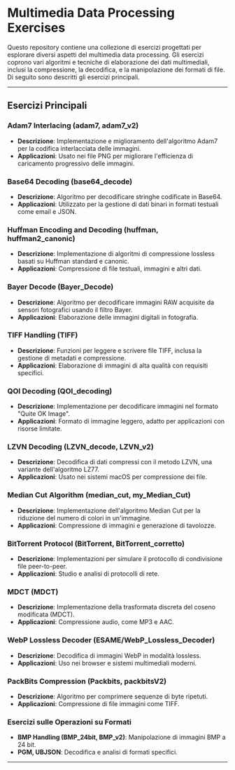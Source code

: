 # Multimedia Data Processing Exercises

Questo repository contiene una collezione di esercizi progettati per esplorare diversi aspetti del multimedia data processing. Gli esercizi coprono vari algoritmi e tecniche di elaborazione dei dati multimediali, inclusi la compressione, la decodifica, e la manipolazione dei formati di file. Di seguito sono descritti gli esercizi principali.

---

## Esercizi Principali

### Adam7 Interlacing (adam7, adam7_v2)
- **Descrizione**: Implementazione e miglioramento dell'algoritmo Adam7 per la codifica interlacciata delle immagini.
- **Applicazioni**: Usato nei file PNG per migliorare l'efficienza di caricamento progressivo delle immagini.

### Base64 Decoding (base64_decode)
- **Descrizione**: Algoritmo per decodificare stringhe codificate in Base64.
- **Applicazioni**: Utilizzato per la gestione di dati binari in formati testuali come email e JSON.

### Huffman Encoding and Decoding (huffman, huffman2_canonic)
- **Descrizione**: Implementazione di algoritmi di compressione lossless basati su Huffman standard e canonic.
- **Applicazioni**: Compressione di file testuali, immagini e altri dati.

### Bayer Decode (Bayer_Decode)
- **Descrizione**: Algoritmo per decodificare immagini RAW acquisite da sensori fotografici usando il filtro Bayer.
- **Applicazioni**: Elaborazione delle immagini digitali in fotografia.

### TIFF Handling (TIFF)
- **Descrizione**: Funzioni per leggere e scrivere file TIFF, inclusa la gestione di metadati e compressione.
- **Applicazioni**: Elaborazione di immagini di alta qualità con requisiti specifici.

### QOI Decoding (QOI_decoding)
- **Descrizione**: Implementazione per decodificare immagini nel formato "Quite OK Image".
- **Applicazioni**: Formato di immagine leggero, adatto per applicazioni con risorse limitate.

### LZVN Decoding (LZVN_decode, LZVN_v2)
- **Descrizione**: Decodifica di dati compressi con il metodo LZVN, una variante dell'algoritmo LZ77.
- **Applicazioni**: Usato nei sistemi macOS per compressione dei file.

### Median Cut Algorithm (median_cut, my_Median_Cut)
- **Descrizione**: Implementazione dell'algoritmo Median Cut per la riduzione del numero di colori in un'immagine.
- **Applicazioni**: Compressione di immagini e generazione di tavolozze.

### BitTorrent Protocol (BitTorrent, BitTorrent_corretto)
- **Descrizione**: Implementazioni per simulare il protocollo di condivisione file peer-to-peer.
- **Applicazioni**: Studio e analisi di protocolli di rete.

### MDCT (MDCT)
- **Descrizione**: Implementazione della trasformata discreta del coseno modificata (MDCT).
- **Applicazioni**: Compressione audio, come MP3 e AAC.

### WebP Lossless Decoder (ESAME/WebP_Lossless_Decoder)
- **Descrizione**: Decodifica di immagini WebP in modalità lossless.
- **Applicazioni**: Uso nei browser e sistemi multimediali moderni.

### PackBits Compression (Packbits, packbitsV2)
- **Descrizione**: Algoritmo per comprimere sequenze di byte ripetuti.
- **Applicazioni**: Compressione di file immagini come TIFF.

### Esercizi sulle Operazioni su Formati
- **BMP Handling (BMP_24bit, BMP_v2)**: Manipolazione di immagini BMP a 24 bit.
- **PGM, UBJSON**: Decodifica e analisi di formati specifici.

---

